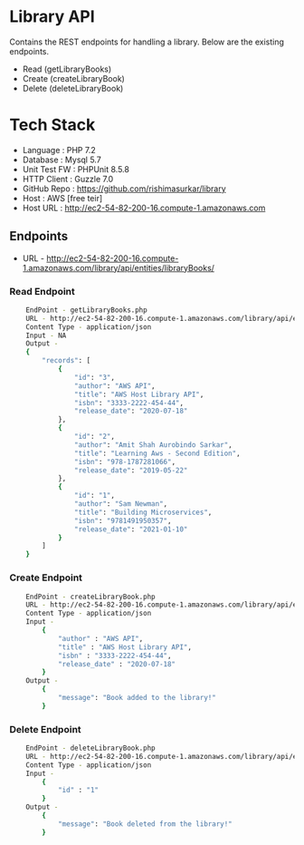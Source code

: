 # Library API

Contains the REST endpoints for handling a library. 
Below are the existing endpoints.

  - Read (getLibraryBooks)
  - Create (createLibraryBook)
  - Delete (deleteLibraryBook)

# Tech Stack

  - Language : PHP 7.2
  - Database : Mysql 5.7
  - Unit Test FW : PHPUnit 8.5.8
  - HTTP Client : Guzzle 7.0
  - GitHub Repo : https://github.com/rishimasurkar/library
  - Host : AWS [free teir]
  - Host URL : http://ec2-54-82-200-16.compute-1.amazonaws.com

## Endpoints
* URL - http://ec2-54-82-200-16.compute-1.amazonaws.com/library/api/entities/libraryBooks/

### Read Endpoint
```sh
    EndPoint - getLibraryBooks.php
	URL - http://ec2-54-82-200-16.compute-1.amazonaws.com/library/api/entities/libraryBooks/getLibraryBooks.php
	Content Type - application/json
	Input - NA
	Output - 
	{
	    "records": [
	        {
	            "id": "3",
	            "author": "AWS API",
	            "title": "AWS Host Library API",
	            "isbn": "3333-2222-454-44",
	            "release_date": "2020-07-18"
	        },
	        {
	            "id": "2",
	            "author": "Amit Shah Aurobindo Sarkar",
	            "title": "Learning Aws - Second Edition",
	            "isbn": "978-1787281066",
	            "release_date": "2019-05-22"
	        },
	        {
	            "id": "1",
	            "author": "Sam Newman",
	            "title": "Building Microservices",
	            "isbn": "9781491950357",
	            "release_date": "2021-01-10"
	        }
	    ]
	}
```

### Create Endpoint
```sh
    EndPoint - createLibraryBook.php
	URL - http://ec2-54-82-200-16.compute-1.amazonaws.com/library/api/entities/libraryBooks/createLibraryBook.php
	Content Type - application/json
	Input - 
		{
		    "author" : "AWS API",
		    "title" : "AWS Host Library API",
		    "isbn" : "3333-2222-454-44",
		    "release_date" : "2020-07-18"
		}
	Output - 
		{
		    "message": "Book added to the library!"
		}
```

### Delete Endpoint
```sh
    EndPoint - deleteLibraryBook.php
	URL - http://ec2-54-82-200-16.compute-1.amazonaws.com/library/api/entities/libraryBooks/deleteLibraryBook.php
	Content Type - application/json
	Input - 
		{
		    "id" : "1"
		}
	Output - 
		{
		    "message": "Book deleted from the library!"
		}
```
